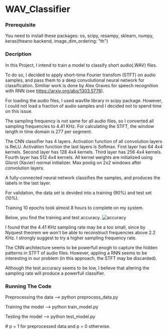 # WAV_Classifier

### Prerequisite

You need to install these packages: os, scipy, resampy, sklearn, numpy, keras(theano backend, image_dim_ordering: "th")

### Decription

In this Project, I intend to train a model to classify short audio(.WAV) files.

To do so, I decided to apply short-time Fourier transfom (STFT) on audio samples, and pass them to a deep convolutional neural network for classification. Similiar work is done by Alex Graves for speech recognition with RNN (see https://arxiv.org/abs/1303.5778).

For loading the audio files, I used wavfile library in scipy package. However, I could not load a fraction of audio samples and I decided not to spend time on this issue.

The sampling frequency is not same for all audio files, so I converted all sampling frequencies to 4.41 KHz.
For calculating the STFT, the window length in time domain is 277 per segment.

The CNN classifier has 4 layers.
Activation function of all convolution layers is ReLU.
Activation function the last layers is Softmax.
First layer has  64 4x4 kernels. Second layer has 128 4x4 kernels.
Third layer has 256 4x4 kernels. Fourth layer has 512 4x4 kernels.
All kernel weights are initialized using Glorot (Xavier) normal initializer.
Max poolig on 2x2 windows after convolution layers.

A fully-connected neural network classifies the samples, and produces the labels in the last layer.

For validation, the data set is devided into a training (90%) and test set (10%).

Training 10 epochs took almost 8 hours to complete on my system. 

Below, you find the training and test accuracy.
![accuracy](https://user-images.githubusercontent.com/20826407/33618511-be06be90-d9b0-11e7-99cc-756391aa7761.png)

I found that the 4.41 KHz sampling rate may be a too small, since by Nyquest theorem we won't be able to reconstruct frequencies above 2.2 KHz. I strongly suggest to try a higher sampling frequency rate.

The CNN architecture seems to be powerfull enogh to capture the hidden patterns in STFT of audio files. However, appling a RNN seems to be interesting in our problem (in this approach, the STFT may be discarded).

Although the test accuracy seems to be low, I believe that altering the sampling rate will produce a powerfull classifier.

### Running The Code

Preprocessing the data   -->   python preprocess_data.py <data directory>

Training the model   -->   python train_model.py <processed data directory>
  
Testing the model   -->   python test_model.py <model path> <data path> <p>  # p = 1 for preprocessed data and p = 0 otherwise.



